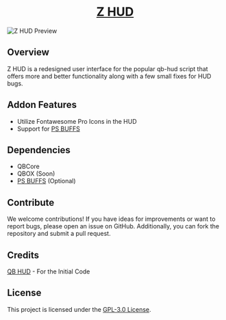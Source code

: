 <h1 align="center"><a href="https://discord.gg/brocode" target="_blank" rel="noopener noreferrer">Z HUD</a></h1>

![Z HUD Preview](https://github.com/TeamBroCode/z-hud/assets/91739770/00b300a2-6494-4b75-b3b1-be4397df174a)

## Overview

Z HUD is a redesigned user interface for the popular qb-hud script that offers more and better functionality along with a few small fixes for HUD bugs.

## Addon Features

-   Utilize Fontawesome Pro Icons in the HUD
-   Support for [PS BUFFS](https://github.com/Project-Sloth/ps-buffs)

## Dependencies

-   QBCore
-   QBOX (Soon)
-   [PS BUFFS](https://github.com/Project-Sloth/ps-buffs) (Optional)

## Contribute

We welcome contributions! If you have ideas for improvements or want to report bugs, please open an issue on GitHub. Additionally, you can fork the repository and submit a pull request.

## Credits

[QB HUD](https://github.com/qbcore-framework/qb-hud) - For the Initial Code

## License

This project is licensed under the [GPL-3.0 License](LICENSE).
